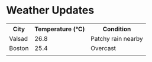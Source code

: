 # Weather Updates

<!-- WEATHER-UPDATE-START -->
<table><tr><th>City</th><th>Temperature (°C)</th><th>Condition</th></tr><tr><td>Valsad</td><td>26.8</td><td>Patchy rain nearby</td></tr><tr><td>Boston</td><td>25.4</td><td>Overcast</td></tr><tr><td></td><td></td><td></td></tr></table>
<!-- WEATHER-UPDATE-END -->
